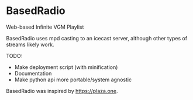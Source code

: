 # BasedRadio
Web-based Infinite VGM Playlist

BasedRadio uses mpd casting to an icecast server, although other types of streams likely work.

TODO:
- Make deployment script (with minification)
- Documentation
- Make python api more portable/system agnostic

BasedRadio was inspired by https://plaza.one. 
